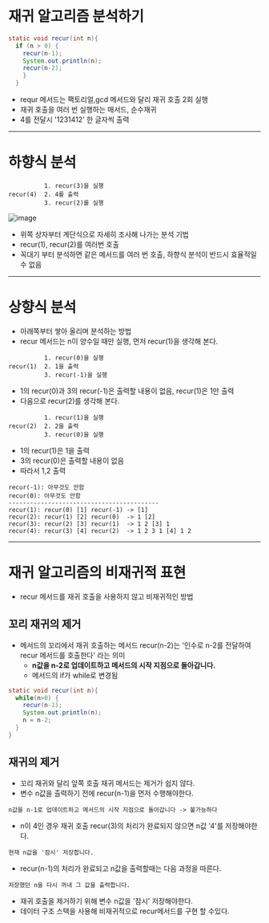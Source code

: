 # 재귀 알고리즘 분석하기
```java
static void recur(int n){
  if (n > 0) {
    recur(n-1);
    System.out.println(n);
    recur(n-2);
    }
  }
```
- requr 메서드는 팩토리얼,gcd 메서드와 달리 재귀 호출 2회 실행
- 재귀 호출을 여러 번 실행하는 매서드, 순수재귀
- 4를 전달시 '1231412' 한 글자씩 출력   

- - -   
# 하향식 분석
```
          1. recur(3)을 실행
recur(4)  2. 4를 출력
          3. recur(2)를 실행
```
![image](https://github.com/DaeSeokH/myGit/assets/165870683/88204fc2-eed4-41fd-8e77-aa44a6f7ebdc)

- 위쪽 상자부터 계단식으로 자세히 조사해 나가는 분석 기법
- recur(1), recur(2)를 여러번 호출
- 꼭대기 부터 분석하면 같은 메서드를 여러 번 호출, 하향식 분석이 반드시 효율적일 수 없음

- - -   
# 상향식 분석
- 아래쪽부터 쌓아 올리며 분석하는 방법
- recur 메서드는 n이 양수일 때만 실행, 먼저 recur(1)을 생각해 본다.
```
          1. recur(0)을 실행
recur(1)  2. 1을 출력
          3. recur(-1)을 실행
```
- 1의 recur(0)과 3의 recur(-1)은 출력할 내용이 없음, recur(1)은 1만 출력
- 다음으로 recur(2)를 생각해 본다.
```
          1. recur(1)을 실행
recur(2)  2. 2을 출력
          3. recur(0)을 실행
```
- 1의 recur(1)은 1을 출력
- 3의 recur(0)은 출력할 내용이 없음
- 따라서 1,2 출력
```
recur(-1): 아무것도 안함
recur(0): 아무것도 안함
------------------------------------------
recur(1): recur(0) [1] recur(-1) -> [1]
recur(2): recur(1) [2] recur(0)  -> 1 [2]
recur(3): recur(2) [3] recur(1)  -> 1 2 [3] 1
recur(4): recur(3) [4] recur(2)  -> 1 2 3 1 [4] 1 2
```

- - -   
# 재귀 알고리즘의 비재귀적 표현
- recur 메서드를 재귀 호출을 사용하지 않고 비재귀적인 방법
## 꼬리 재귀의 제거
- 메서드의 꼬리에서 재귀 호출하는 메서드 recur(n-2)는 '인수로 n-2를 전달하여 recur 메서드를 호출한다' 라는 의미
  -  **n값을 n-2로 업데이트하고 메서드의 시작 지점으로 돌아갑니다.**
  -  메서드의 if가 while로 변경됨
```java
static void recur(int n){
  while(n>0) {
    recur(n-1);
    System.out.println(n);
    n = n-2;
  }
}
```
## 재귀의 제거
- 꼬리 재귀와 달리 앞쪽 호출 재귀 메서드는 제거가 쉽지 않다.
- 변수 n값을 출력하기 전에 recur(n-1)을 먼저 수행해야한다.
```
n값을 n-1로 업데이트하고 메서드의 시작 지점으로 돌아갑니다 -> 불가능하다
```
-  n이 4인 경우 재귀 호출 recur(3)의 처리가 완료되지 않으면 n값 '4'를 저장해야한다.
```
현재 n값을 '잠시' 저장합니다.
```
- recur(n-1)의 처리가 완료되고 n값을 출력할때는 다음 과정을 따른다.
```
저장했던 n을 다시 꺼내 그 값을 출력합니다.
```
- 재귀 호출을 제거하기 위해 변수 n값을 '잠시' 저장해야한다.
- 데이터 구조 스택을 사용해 비재귀적으로 recur메서드를 구현 할 수있다.


